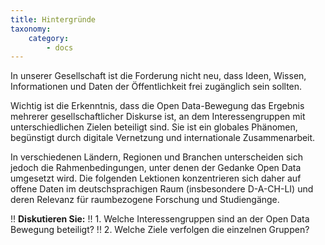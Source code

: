 ```yaml
---
title: Hintergründe
taxonomy:
    category:
        - docs
---
```


In unserer Gesellschaft ist die Forderung nicht neu, dass Ideen, Wissen, Informationen und Daten der Öffentlichkeit frei zugänglich sein sollten.

Wichtig ist die Erkenntnis, dass die Open Data-Bewegung das Ergebnis mehrerer gesellschaftlicher Diskurse ist, an dem Interessengruppen mit unterschiedlichen Zielen beteiligt sind. Sie ist ein globales Phänomen, begünstigt durch digitale Vernetzung und internationale Zusammenarbeit. 

In verschiedenen Ländern, Regionen und Branchen unterscheiden sich jedoch die Rahmenbedingungen, unter denen der Gedanke Open Data umgesetzt wird. Die folgenden Lektionen konzentrieren sich daher auf offene Daten im deutschsprachigen Raum (insbesondere D-A-CH-LI) und deren Relevanz für raumbezogene Forschung und Studiengänge.


!! **Diskutieren Sie:**
!! 1. Welche Interessengruppen sind an der Open Data Bewegung beteiligt?
!! 2. Welche Ziele verfolgen die einzelnen Gruppen?
